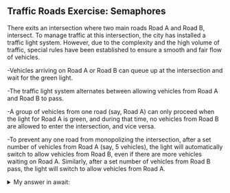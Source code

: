 ## Traffic Roads Exercise: Semaphores

There exits an intersection where two main roads Road A and Road B, intersect. To manage traffic at this intersection, the city has installed a traffic light system. However, due to the complexity and the high volume of traffic, special rules have been established to ensure a smooth and fair flow of vehicles.

-Vehicles arriving on Road A or Road B can queue up at the intersection and wait for the green light.

-The traffic light system alternates between allowing vehicles from Road A and Road B to pass.

-A group of vehicles from one road (say, Road A) can only proceed when the light for Road A is green, and during that time, no vehicles from Road B are allowed to enter the intersection, and vice versa.

-To prevent any one road from monopolizing the intersection, after a set number of vehicles from Road A (say, 5 vehicles), the light will automatically switch to allow vehicles from Road B, even if there are more vehicles waiting on Road A. Similarly, after a set number of vehicles from Road B pass, the light will switch to allow vehicles from Road A.


<details>
<summary>My answer in await: </summary>

    ```
        
    



    ```

</details>